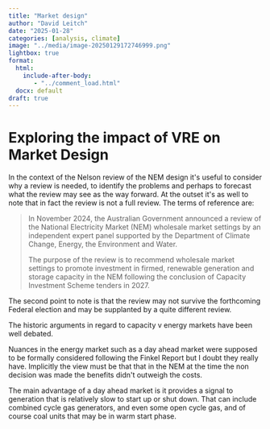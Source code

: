 ```yaml
---
title: "Market design"
author: "David Leitch"
date: "2025-01-28"
categories: [analysis, climate]
image: "../media/image-20250129172746999.png"
lightbox: true
format:
  html:
    include-after-body:
       - "../comment_load.html"
  docx: default
draft: true
---
```


# Exploring the impact of VRE on Market Design

In the context of the Nelson review of the NEM design it's useful to consider why a review is needed, to identify the problems and perhaps to forecast what the review may see as the way forward. At the outset it's as well to note that in fact the review is not a full review. The terms of reference are:

> In November 2024, the Australian Government announced a review of the National Electricity Market (NEM) wholesale market settings by an independent expert panel supported by the Department of Climate Change, Energy, the Environment and Water.
>
> The purpose of the review is to recommend wholesale market settings to promote investment in firmed, renewable generation and storage capacity in the NEM following the conclusion of Capacity Investment Scheme tenders in 2027.

The second point to note is that the review may not survive the forthcoming Federal election and may be supplanted by a quite different review.





The historic arguments in regard to capacity v energy markets have been well debated.

Nuances in the energy market such as a day ahead market were supposed to be formally considered following the Finkel Report but I doubt they really have. Implicitly the view must be that that in the NEM at the time the non decision was made the benefits didn't outweigh the costs.

The main advantage of a day ahead market is it provides a signal to generation that is relatively slow to start up or shut down. That can include combined cycle gas generators, and even some open cycle gas, and of course coal units that may be in warm start phase.

